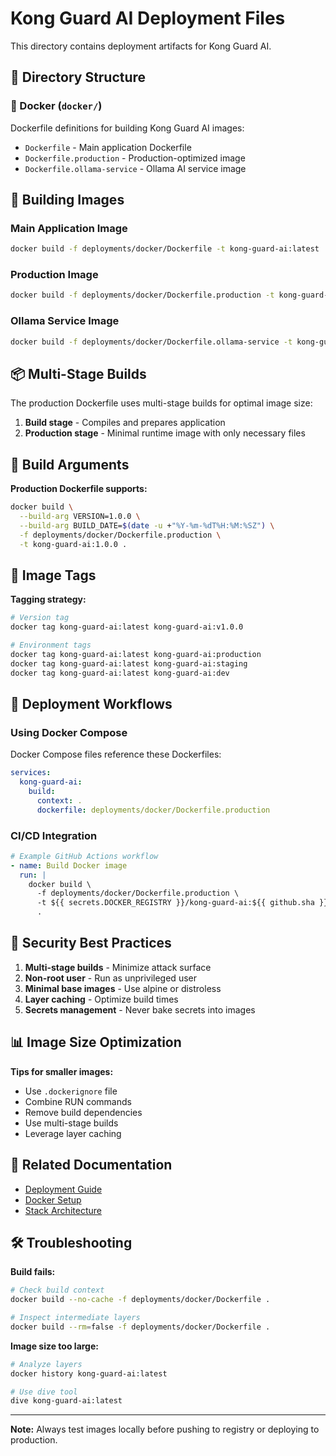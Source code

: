 # Kong Guard AI Deployment Files

This directory contains deployment artifacts for Kong Guard AI.

## 📁 Directory Structure

### 🐳 Docker (`docker/`)
Dockerfile definitions for building Kong Guard AI images:
- `Dockerfile` - Main application Dockerfile
- `Dockerfile.production` - Production-optimized image
- `Dockerfile.ollama-service` - Ollama AI service image

## 🚀 Building Images

### Main Application Image
```bash
docker build -f deployments/docker/Dockerfile -t kong-guard-ai:latest .
```

### Production Image
```bash
docker build -f deployments/docker/Dockerfile.production -t kong-guard-ai:production .
```

### Ollama Service Image
```bash
docker build -f deployments/docker/Dockerfile.ollama-service -t kong-guard-ai-ollama:latest .
```

## 📦 Multi-Stage Builds

The production Dockerfile uses multi-stage builds for optimal image size:
1. **Build stage** - Compiles and prepares application
2. **Production stage** - Minimal runtime image with only necessary files

## 🔧 Build Arguments

**Production Dockerfile supports:**
```bash
docker build \
  --build-arg VERSION=1.0.0 \
  --build-arg BUILD_DATE=$(date -u +"%Y-%m-%dT%H:%M:%SZ") \
  -f deployments/docker/Dockerfile.production \
  -t kong-guard-ai:1.0.0 .
```

## 📝 Image Tags

**Tagging strategy:**
```bash
# Version tag
docker tag kong-guard-ai:latest kong-guard-ai:v1.0.0

# Environment tags
docker tag kong-guard-ai:latest kong-guard-ai:production
docker tag kong-guard-ai:latest kong-guard-ai:staging
docker tag kong-guard-ai:latest kong-guard-ai:dev
```

## 🚢 Deployment Workflows

### Using Docker Compose
Docker Compose files reference these Dockerfiles:
```yaml
services:
  kong-guard-ai:
    build:
      context: .
      dockerfile: deployments/docker/Dockerfile.production
```

### CI/CD Integration
```yaml
# Example GitHub Actions workflow
- name: Build Docker image
  run: |
    docker build \
      -f deployments/docker/Dockerfile.production \
      -t ${{ secrets.DOCKER_REGISTRY }}/kong-guard-ai:${{ github.sha }} \
      .
```

## 🔐 Security Best Practices

1. **Multi-stage builds** - Minimize attack surface
2. **Non-root user** - Run as unprivileged user
3. **Minimal base images** - Use alpine or distroless
4. **Layer caching** - Optimize build times
5. **Secrets management** - Never bake secrets into images

## 📊 Image Size Optimization

**Tips for smaller images:**
- Use `.dockerignore` file
- Combine RUN commands
- Remove build dependencies
- Use multi-stage builds
- Leverage layer caching

## 🔗 Related Documentation

- [Deployment Guide](../docs/deployment/deploy-to-production.md)
- [Docker Setup](../docs/user/readme-docker.md)
- [Stack Architecture](../docs/development/stack-architecture.md)

## 🛠️ Troubleshooting

**Build fails:**
```bash
# Check build context
docker build --no-cache -f deployments/docker/Dockerfile .

# Inspect intermediate layers
docker build --rm=false -f deployments/docker/Dockerfile .
```

**Image size too large:**
```bash
# Analyze layers
docker history kong-guard-ai:latest

# Use dive tool
dive kong-guard-ai:latest
```

---

**Note:** Always test images locally before pushing to registry or deploying to production.
